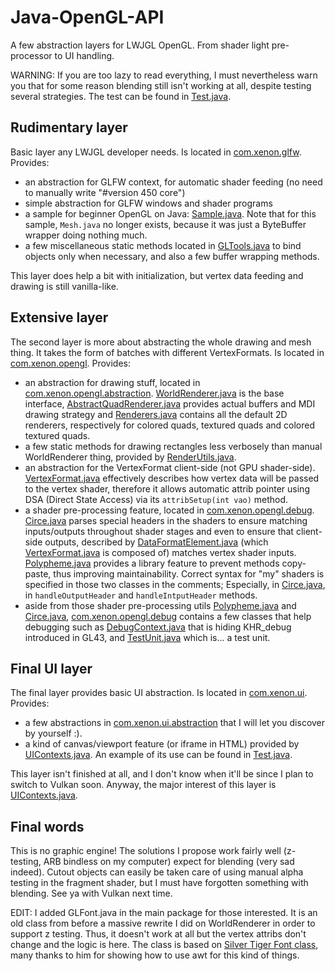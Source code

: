 # Java-OpenGL-API
A few abstraction layers for LWJGL OpenGL. From shader light pre-processor to UI handling.

WARNING: If you are too lazy to read everything, I must nevertheless warn you that for some reason blending still isn't working at all, despite testing several strategies. The test can be found in [Test.java](https://github.com/Z-enon/Java-OpenGL-API/blob/main/com/xenon/test/Test.java).

## Rudimentary layer
Basic layer any LWJGL developer needs. Is located in [com.xenon.glfw](https://github.com/Z-enon/Java-OpenGL-API/tree/main/com/xenon/glfw).
Provides:
- an abstraction for GLFW context, for automatic shader feeding (no need to manually write "#version 450 core")
- simple abstraction for GLFW windows and shader programs
- a sample for beginner OpenGL on Java: [Sample.java](https://github.com/Z-enon/Java-OpenGL-API/blob/main/com/xenon/glfw/Sample.java). Note that for this sample, ```Mesh.java``` no longer exists, because it was just a ByteBuffer wrapper doing nothing much.
- a few miscellaneous static methods located in [GLTools.java](https://github.com/Z-enon/Java-OpenGL-API/blob/main/com/xenon/glfw/GLTools.java) to bind objects only when necessary, and also a few buffer wrapping methods.

This layer does help a bit with initialization, but vertex data feeding and drawing is still vanilla-like.

## Extensive layer
The second layer is more about abstracting the whole drawing and mesh thing. It takes the form of batches with different VertexFormats. Is located in [com.xenon.opengl](https://github.com/Z-enon/Java-OpenGL-API/tree/main/com/xenon/opengl).
Provides:
- an abstraction for drawing stuff, located in [com.xenon.opengl.abstraction](https://github.com/Z-enon/Java-OpenGL-API/tree/main/com/xenon/opengl/abstraction). [WorldRenderer.java](https://github.com/Z-enon/Java-OpenGL-API/blob/main/com/xenon/opengl/abstraction/WorldRenderer.java) is the base interface, [AbstractQuadRenderer.java](https://github.com/Z-enon/Java-OpenGL-API/blob/main/com/xenon/opengl/abstraction/AbstractQuadRenderer.java) provides actual buffers and MDI drawing strategy and [Renderers.java](https://github.com/Z-enon/Java-OpenGL-API/blob/main/com/xenon/opengl/abstraction/Renderers.java) contains all the default 2D renderers, respectively for colored quads, textured quads and colored textured quads.
- a few static methods for drawing rectangles less verbosely than manual WorldRenderer thing, provided by [RenderUtils.java](https://github.com/Z-enon/Java-OpenGL-API/blob/main/com/xenon/opengl/RenderUtils.java).
- an abstraction for the VertexFormat client-side (not GPU shader-side). [VertexFormat.java](https://github.com/Z-enon/Java-OpenGL-API/blob/main/com/xenon/opengl/VertexFormat.java) effectively describes how vertex data will be passed to the vertex shader, therefore it allows automatic attrib pointer using DSA (Direct State Access) via its ```attribSetup(int vao)``` method.
- a shader pre-processing feature, located in [com.xenon.opengl.debug](https://github.com/Z-enon/Java-OpenGL-API/tree/main/com/xenon/opengl/debug). [Circe.java](https://github.com/Z-enon/Java-OpenGL-API/blob/main/com/xenon/opengl/debug/Circe.java) parses special headers in the shaders to ensure matching inputs/outputs throughout shader stages and even to ensure that client-side outputs, described by [DataFormatElement.java](https://github.com/Z-enon/Java-OpenGL-API/blob/main/com/xenon/opengl/DataFormatElement.java) (which [VertexFormat.java](https://github.com/Z-enon/Java-OpenGL-API/blob/main/com/xenon/opengl/VertexFormat.java) is composed of) matches vertex shader inputs. [Polypheme.java](https://github.com/Z-enon/Java-OpenGL-API/blob/main/com/xenon/opengl/debug/Polypheme.java) provides a library feature to prevent methods copy-paste, thus improving maintainability. Correct syntax for "my" shaders is specified in those two classes in the comments; Especially, in [Circe.java](https://github.com/Z-enon/Java-OpenGL-API/blob/main/com/xenon/opengl/debug/Circe.java), in ```handleOutputHeader``` and ```handleIntputHeader``` methods.
- aside from those shader pre-processing utils [Polypheme.java](https://github.com/Z-enon/Java-OpenGL-API/blob/main/com/xenon/opengl/debug/Polypheme.java) and [Circe.java](https://github.com/Z-enon/Java-OpenGL-API/blob/main/com/xenon/opengl/debug/Circe.java), [com.xenon.opengl.debug](https://github.com/Z-enon/Java-OpenGL-API/tree/main/com/xenon/opengl/debug) contains a few classes that help debugging such as [DebugContext.java](https://github.com/Z-enon/Java-OpenGL-API/blob/main/com/xenon/opengl/debug/DebugContext.java) that is hiding KHR_debug introduced in GL43, and [TestUnit.java](https://github.com/Z-enon/Java-OpenGL-API/blob/main/com/xenon/opengl/debug/TestUnit.java) which is... a test unit.

## Final UI layer
The final layer provides basic UI abstraction. Is located in [com.xenon.ui](https://github.com/Z-enon/Java-OpenGL-API/tree/main/com/xenon/ui). Provides:
- a few abstractions in [com.xenon.ui.abstraction](https://github.com/Z-enon/Java-OpenGL-API/tree/main/com/xenon/ui/abstraction) that I will let you discover by yourself :).
- a kind of canvas/viewport feature (or iframe in HTML) provided by [UIContexts.java](https://github.com/Z-enon/Java-OpenGL-API/blob/main/com/xenon/ui/UIContexts.java). An example of its use can be found in [Test.java](https://github.com/Z-enon/Java-OpenGL-API/blob/main/com/xenon/test/Test.java).

This layer isn't finished at all, and I don't know when it'll be since I plan to switch to Vulkan soon. Anyway, the major interest of this layer is [UIContexts.java](https://github.com/Z-enon/Java-OpenGL-API/blob/main/com/xenon/ui/UIContexts.java).

## Final words
This is no graphic engine! The solutions I propose work fairly well (z-testing, ARB bindless on my computer) expect for blending (very sad indeed). Cutout objects can easily be taken care of using manual alpha testing in the fragment shader, but I must have forgotten something with blending. See ya with Vulkan next time.

EDIT: I added GLFont.java in the main package for those interested. It is an old class from before a massive rewrite I did on WorldRenderer in order to support z testing. Thus, it doesn't work at all but the vertex attribs don't change and the logic is here. The class is based on [Silver Tiger Font class](https://github.com/SilverTiger/lwjgl3-tutorial/blob/master/src/silvertiger/tutorial/lwjgl/text/Font.java), many thanks to him for showing how to use awt for this kind of things.
